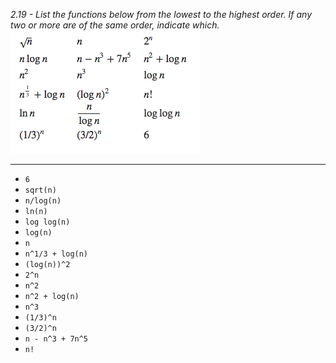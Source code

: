 *2.19 -  List the functions below from the lowest to the highest order. If any two or more are of the same order, indicate which.*  
![equation](https://github.com/jonathantorres/bookshelf/blob/master/adm/ch2/img/2-19.png)
***
- `6`
- `sqrt(n)`
- `n/log(n)`
- `ln(n)`
- `log log(n)`
- `log(n)`
- `n`
- `n^1/3 + log(n)`
- `(log(n))^2`
- `2^n`
- `n^2`
- `n^2 + log(n)`
- `n^3`
- `(1/3)^n`
- `(3/2)^n`
- `n - n^3 + 7n^5`
- `n!`
